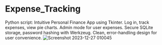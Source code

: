 # Expense_Tracking
Python script: Intuitive Personal Finance App using Tkinter. Log in, track expenses, view pie charts. Admin mode for user expenses. Secure SQLite storage, password hashing with Werkzeug. Clean, error-handling design for user convenience.
![Screenshot 2023-12-27 010045](https://github.com/abshek7/Expense_Tracking/assets/125293266/01d3163a-044f-4865-aaeb-fd0d18f2858f)
